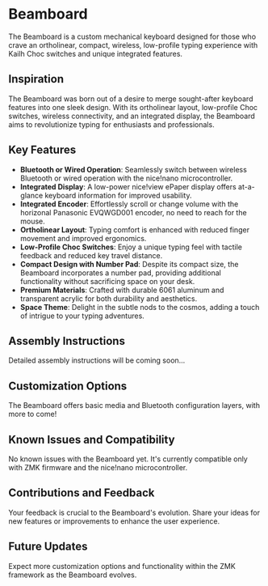 # Beamboard

The Beamboard is a custom mechanical keyboard designed for those who crave an ortholinear, compact, wireless, low-profile typing experience with Kailh Choc switches and unique integrated features.

## Inspiration

The Beamboard was born out of a desire to merge sought-after keyboard features into one sleek design. With its ortholinear layout, low-profile Choc switches, wireless connectivity, and an integrated display, the Beamboard aims to revolutionize typing for enthusiasts and professionals.

## Key Features

- **Bluetooth or Wired Operation**: Seamlessly switch between wireless Bluetooth or wired operation with the nice!nano microcontroller.
- **Integrated Display**: A low-power nice!view ePaper display offers at-a-glance keyboard information for improved usability.
- **Integrated Encoder**: Effortlessly scroll or change volume with the horizonal Panasonic EVQWGD001 encoder, no need to reach for the mouse.
- **Ortholinear Layout**: Typing comfort is enhanced with reduced finger movement and improved ergonomics.
- **Low-Profile Choc Switches**: Enjoy a unique typing feel with tactile feedback and reduced key travel distance.
- **Compact Design with Number Pad**: Despite its compact size, the Beamboard incorporates a number pad, providing additional functionality without sacrificing space on your desk.
- **Premium Materials**: Crafted with durable 6061 aluminum and transparent acrylic for both durability and aesthetics.
- **Space Theme**: Delight in the subtle nods to the cosmos, adding a touch of intrigue to your typing adventures.

## Assembly Instructions

Detailed assembly instructions will be coming soon...

## Customization Options

The Beamboard offers basic media and Bluetooth configuration layers, with more to come!

## Known Issues and Compatibility

No known issues with the Beamboard yet. It's currently compatible only with ZMK firmware and the nice!nano microcontroller.

## Contributions and Feedback

Your feedback is crucial to the Beamboard's evolution. Share your ideas for new features or improvements to enhance the user experience.

## Future Updates

Expect more customization options and functionality within the ZMK framework as the Beamboard evolves.
